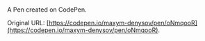 # 

A Pen created on CodePen.

Original URL: [https://codepen.io/maxym-denysov/pen/oNmqooR](https://codepen.io/maxym-denysov/pen/oNmqooR).

